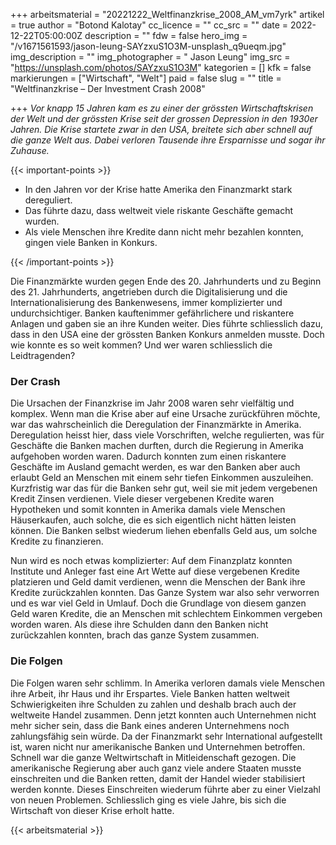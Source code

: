 +++
arbeitsmaterial = "20221222_Weltfinanzkrise_2008_AM_vm7yrk"
artikel = true
author = "Botond Kalotay"
cc_licence = ""
cc_src = ""
date = 2022-12-22T05:00:00Z
description = ""
fdw = false
hero_img = "/v1671561593/jason-leung-SAYzxuS1O3M-unsplash_q9ueqm.jpg"
img_description = ""
img_photographer = " Jason Leung"
img_src = "https://unsplash.com/photos/SAYzxuS1O3M"
kategorien = []
kfk = false
markierungen = ["Wirtschaft", "Welt"]
paid = false
slug = ""
title = "Weltfinanzkrise – Der Investment Crash 2008"

+++
_Vor knapp 15 Jahren kam es zu einer der grössten Wirtschaftskrisen der Welt und der grössten Krise seit der grossen Depression in den 1930er Jahren. Die Krise startete zwar in den USA, breitete sich aber schnell auf die ganze Welt aus. Dabei verloren Tausende ihre Ersparnisse und sogar ihr Zuhause._

{{< important-points >}} 



<ul>

<li>In den Jahren vor der Krise hatte Amerika den Finanzmarkt stark dereguliert.</li>

<li>Das führte dazu, dass weltweit viele riskante Geschäfte gemacht wurden.</li>

<li>Als viele Menschen ihre Kredite dann nicht mehr bezahlen konnten, gingen viele Banken in Konkurs.</li>

</ul> {{< /important-points >}}

Die Finanzmärkte wurden gegen Ende des 20. Jahrhunderts und zu Beginn des 21. Jahrhunderts, angetrieben durch die Digitalisierung und die Internationalisierung des Bankenwesens, immer komplizierter und undurchsichtiger. Banken kauftenimmer gefährlichere und riskantere Anlagen und gaben sie an ihre Kunden weiter. Dies führte schliesslich dazu, dass in den USA eine der grössten Banken Konkurs anmelden musste. Doch wie konnte es so weit kommen? Und wer waren schliesslich die Leidtragenden?

### Der Crash

Die Ursachen der Finanzkrise im Jahr 2008 waren sehr vielfältig und komplex. Wenn man die Krise aber auf eine Ursache zurückführen möchte, war das wahrscheinlich die Deregulation der Finanzmärkte in Amerika. Deregulation heisst hier, dass viele Vorschriften, welche regulierten, was für Geschäfte die Banken machen durften, durch die Regierung in Amerika aufgehoben worden waren. Dadurch konnten zum einen riskantere Geschäfte im Ausland gemacht werden, es war den Banken aber auch erlaubt Geld an Menschen mit einem sehr tiefen Einkommen auszuleihen. Kurzfristig war das für die Banken sehr gut, weil sie mit jedem vergebenen Kredit Zinsen verdienen. Viele dieser vergebenen Kredite waren Hypotheken und somit konnten in Amerika damals viele Menschen Häuserkaufen, auch solche, die es sich eigentlich nicht hätten leisten können. Die Banken selbst wiederum liehen ebenfalls Geld aus, um solche Kredite zu finanzieren.

Nun wird es noch etwas komplizierter: Auf dem Finanzplatz konnten Institute und Anleger fast eine Art Wette auf diese vergebenen Kredite platzieren und Geld damit verdienen, wenn die Menschen der Bank ihre Kredite zurückzahlen konnten. Das Ganze System war also sehr verworren und es war viel Geld in Umlauf. Doch die Grundlage von diesem ganzen Geld waren Kredite, die an Menschen mit schlechtem Einkommen vergeben worden waren. Als diese ihre Schulden dann den Banken nicht zurückzahlen konnten, brach das ganze System zusammen.

### Die Folgen

Die Folgen waren sehr schlimm. In Amerika verloren damals viele Menschen ihre Arbeit, ihr Haus und ihr Erspartes. Viele Banken hatten weltweit Schwierigkeiten ihre Schulden zu zahlen und deshalb brach auch der weltweite Handel zusammen. Denn jetzt konnten auch Unternehmen nicht mehr sicher sein, dass die Bank eines anderen Unternehmens noch zahlungsfähig sein würde. Da der Finanzmarkt sehr International aufgestellt ist, waren nicht nur amerikanische Banken und Unternehmen betroffen. Schnell war die ganze Weltwirtschaft in Mitleidenschaft gezogen. Die amerikanische Regierung aber auch ganz viele andere Staaten musste einschreiten und die Banken retten, damit der Handel wieder stabilisiert werden konnte. Dieses Einschreiten wiederum führte aber zu einer Vielzahl von neuen Problemen. Schliesslich ging es viele Jahre, bis sich die Wirtschaft von dieser Krise erholt hatte.



 {{< arbeitsmaterial >}} 
